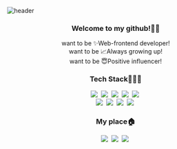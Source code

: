 ![header](https://capsule-render.vercel.app/api?type=wave&&color=gradient&customColorList=3,14,15,18,28&height=350&section=header&text=Hello%20I'm%20yeji&fontSize=80&animation=twinkling)

<h3 align='center'>Welcome to my github!👋🏻</h3>
<p align='center'>
    want to be ✨Web-frontend developer!<br>
    want to be 📈Always growing up!<br>
    want to be 😇Positive influencer!
</p>

<h3 align='center'>Tech Stack👩🏻‍💻</h3>
<p align='center'>
    <img src="https://img.shields.io/badge/HTML-e85628?style=flat-square&logo=HTML5&logoColor=white"/></a>&nbsp 
    <img src="https://img.shields.io/badge/CSS-1d75b8?style=flat-square&logo=CSS3&logoColor=white"/></a>&nbsp 
    <img src="https://img.shields.io/badge/JavaScript-yellow?style=flat-square&logo=javascript&logoColor=white"/></a>&nbsp 
    <img src="https://img.shields.io/badge/Python-3674a5?style=flat-square&logo=Python&logoColor=white"/></a>&nbsp 
    <img src="https://img.shields.io/badge/Django-143f30?style=flat-square&logo=Django&logoColor=white"/></a>&nbsp <br>
    <img src="https://img.shields.io/badge/C++-669bd1?style=flat-square&logo=C%2B%2B&logoColor=white"/></a>&nbsp 
    <img src="https://img.shields.io/badge/Git-432f00?style=flat-square&logo=Git&logoColor=white"/></a>&nbsp 
    <img src="https://img.shields.io/badge/Oracle-f80000?style=flat-square&logo=Oracle&logoColor=white"/></a>&nbsp 
    <img src="https://img.shields.io/badge/SQL Server-787676?style=flat-square&logo=Microsoft SQL Server&logoColor=white"/></a>&nbsp 
</p>

<h3 align='center'>My place🏠</h3>
<p align='center'>
    <a href='https://velog.io/@rladpwl0512'><img src="https://img.shields.io/badge/Velog-22ca98?style=flat-square&logo=Vimeo&logoColor=white"/></a>&nbsp
    <a href='https://www.notion.so/Develope-study-0c070650fb38422a8958f50e18a38c8e'><img src="https://img.shields.io/badge/Notion-black?style=flat-square&logo=Notion&logoColor=white"/></a>&nbsp 
    <a href="mailto:rladpwl0512@gmail.com"><img src="https://img.shields.io/badge/Gmail-purple?style=flat-square&logo=Gmail&logoColor=white"/></a>&nbsp
</p>
